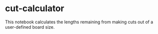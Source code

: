# cut-calculator
This notebook calculates the lengths remaining from making cuts out of a user-defined board size. 
